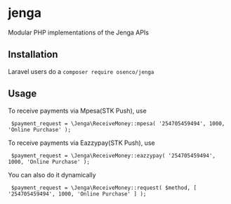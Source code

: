 # jenga
Modular PHP implementations of the Jenga APIs

## Installation
Laravel users do a `composer require osenco/jenga`


## Usage

To receive payments via Mpesa(STK Push), use 

` $payment_request = \Jenga\ReceiveMoney::mpesa( '254705459494', 1000, 'Online Purchase' );`

To receive payments via Eazzypay(STK Push), use 

` $payment_request = \Jenga\ReceiveMoney::eazzypay( '254705459494', 1000, 'Online Purchase' );`

You can also do it dynamically

` $payment_request = \Jenga\ReceiveMoney::request( $method, [ '254705459494', 1000, 'Online Purchase' ] );`
